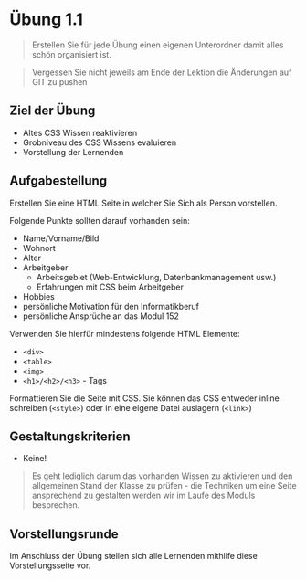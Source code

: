 # Übung 1.1 #

> Erstellen Sie für jede Übung einen eigenen Unterordner damit alles schön organisiert ist.

> Vergessen Sie nicht jeweils am Ende der Lektion die Änderungen auf GIT zu pushen

## Ziel der Übung ##

- Altes CSS Wissen reaktivieren
- Grobniveau des CSS Wissens evaluieren
- Vorstellung der Lernenden

## Aufgabestellung ##

Erstellen Sie eine HTML Seite in welcher Sie Sich als Person vorstellen.

Folgende Punkte sollten darauf vorhanden sein:

- Name/Vorname/Bild
- Wohnort
- Alter
- Arbeitgeber
    - Arbeitsgebiet (Web-Entwicklung, Datenbankmanagement usw.)
    - Erfahrungen mit CSS beim Arbeitgeber
- Hobbies
- persönliche Motivation für den Informatikberuf
- persönliche Ansprüche an das Modul 152

Verwenden Sie hierfür mindestens folgende HTML Elemente:

- `<div>`
- `<table>`
- `<img>`
- `<h1>/<h2>/<h3>` - Tags

Formattieren Sie die Seite mit CSS. Sie können das CSS entweder inline schreiben (`<style>`)
oder in eine eigene Datei auslagern (`<link>`)

## Gestaltungskriterien ##

- Keine!

> Es geht lediglich darum das vorhanden Wissen zu aktivieren und den allgemeinen Stand der Klasse
> zu prüfen - die Techniken um eine Seite ansprechend zu gestalten werden wir im Laufe des Moduls besprechen.

## Vorstellungsrunde ##

Im Anschluss der Übung stellen sich alle Lernenden mithilfe diese Vorstellungsseite vor.